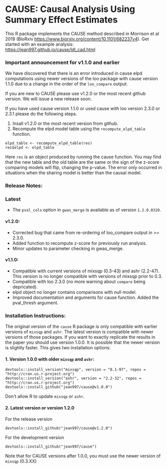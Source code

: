 CAUSE: Causal Analysis Using Summary Effect Estimates
======

This R package implements the CAUSE method described in Morrison et al 2019 (BioRxiv https://www.biorxiv.org/content/10.1101/682237v4).
Get started with an example analysis: https://jean997.github.io/cause/ldl_cad.html


### Important announcement for v1.1.0 and earlier

We have discovered that there is an error introduced in cause elpd computations using newer versions of the loo package with cause version 1.1.0 due to a change in the order of the `loo_compare` output. 

If you are new to CAUSE please use v1.2.0 or the most recent github version. We will issue a new release soon. 

If you have used cause version 1.1.0 or used cause with loo version 2.3.0 or 2.3.1 please do the following steps. 

1. Insall v1.2.0 or the most recent version from github. 
2. Recompute the elpd model table using the `recompute_elpd_table` function. 
```
elpd_table <- recompute_elpd_table(res)
res$elpd <- elpd_table
```
Here `res` is an object produced by running the cause function. You may find that the new table and the old table are the same or the sign of the z-score comparing models will flip, changing the p-value. The error only occurred in situations when the sharing model is better than the causal model. 


### Release Notes:

### Latest

+ The `pval_cols` option in `gwas_merge` is available as of version `1.2.0.0320`.

#### v1.2.0:

+ Corrected bug that came from re-ordering of loo_compare output in >= 2.3.0.
+ Added function to recompute z-score for previously run analysis.
+ Minor updates to parameter checking in gwas_merge.

#### v1.1.0:

+ Compatible with current versions of mixsqp (0.3-43) and ashr (2.2-47). This version is no longer compatible with versions of mixsqp prior to 0.3.
+ Compatible with loo 2.3.0 (no more warning about `compare` being depricated).
+ elpd object no longer contains comparisons with null model.
+ Improved documentation and arguments for cause function. Added the pval_thresh argument.



### Installation Instructions:

The original version of the `cause` R package is only compatible with earlier versions of `mixsqp` and `ashr`. The latest version is compatible with newer versions of those packages. If you want to exactly replicate the results in the paper you should use version 1.0.0. It is possible that the newer version is slightly faster. This gives two installation options:

#### 1. Version 1.0.0 with older `mixsqp` and `ashr`:

```{r}
devtools::install_version("mixsqp", version = "0.1-97", repos = "http://cran.us.r-project.org")
devtools::install_version("ashr", version = "2.2-32", repos = "http://cran.us.r-project.org")
devtools::install_github("jean997/cause@v1.0.0")
```
Don't allow R to update `mixsqp` or `ashr`.

#### 2. Latest version or version 1.2.0

For the release version
```{r}
devtools::install_github("jean997/cause@v1.2.0")
```

For the development version
```{r}
devtools::install_github("jean997/cause")
```
Note that for CAUSE versions after 1.0.0, you must use the newer version of `mixsqp` (0.3.XX)

